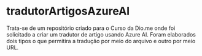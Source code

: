 # tradutorArtigosAzureAI
Trata-se de um repositório criado para o Curso da Dio.me onde foi solicitado a criar um tradutor de artigo usando Azure AI. Foram elaborados dois tipos o que permitira a tradução por meio do arquivo e outro por meio URL. 
